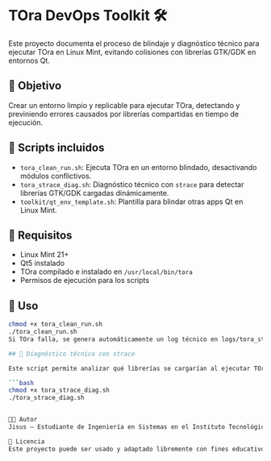 # TOra DevOps Toolkit 🛠️

Este proyecto documenta el proceso de blindaje y diagnóstico técnico para ejecutar TOra en Linux Mint, evitando colisiones con librerías GTK/GDK en entornos Qt.

## 🎯 Objetivo

Crear un entorno limpio y replicable para ejecutar TOra, detectando y previniendo errores causados por librerías compartidas en tiempo de ejecución.

## 📁 Scripts incluidos

- `tora_clean_run.sh`: Ejecuta TOra en un entorno blindado, desactivando módulos conflictivos.
- `tora_strace_diag.sh`: Diagnóstico técnico con `strace` para detectar librerías GTK/GDK cargadas dinámicamente.
- `toolkit/qt_env_template.sh`: Plantilla para blindar otras apps Qt en Linux Mint.

## 🧪 Requisitos

- Linux Mint 21+
- Qt5 instalado
- TOra compilado e instalado en `/usr/local/bin/tora`
- Permisos de ejecución para los scripts

## 🚀 Uso

```bash
chmod +x tora_clean_run.sh
./tora_clean_run.sh
Si TOra falla, se genera automáticamente un log técnico en logs/tora_strace.log.

## 🧪 Diagnóstico técnico con strace

Este script permite analizar qué librerías se cargarían al ejecutar TOra, sin necesidad de lanzar el binario. Ideal para entornos rotos o pruebas previas.

```bash
chmod +x tora_strace_diag.sh
./tora_strace_diag.sh


👨‍💻 Autor
Jisus – Estudiante de Ingeniería en Sistemas en el Instituto Tecnológico de México, Campus Nochistlán. Apasionado por DevOps, accesibilidad y entornos blindados en Linux.

📌 Licencia
Este proyecto puede ser usado y adaptado libremente con fines educativos y técnicos.

